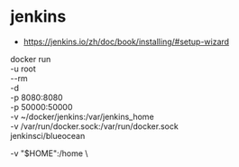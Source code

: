 # jenkins

- https://jenkins.io/zh/doc/book/installing/#setup-wizard

docker run \
  -u root \
  --rm \
  -d \
  -p 8080:8080 \
  -p 50000:50000 \
  -v ~/docker/jenkins:/var/jenkins_home \
  -v /var/run/docker.sock:/var/run/docker.sock \
  jenkinsci/blueocean

-v "$HOME":/home \
